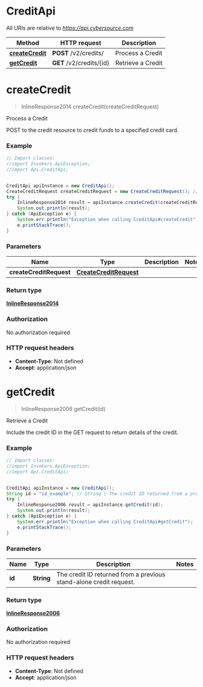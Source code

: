 # CreditApi

All URIs are relative to *https://api.cybersource.com*

Method | HTTP request | Description
------------- | ------------- | -------------
[**createCredit**](CreditApi.md#createCredit) | **POST** /v2/credits/ | Process a Credit
[**getCredit**](CreditApi.md#getCredit) | **GET** /v2/credits/{id} | Retrieve a Credit


<a name="createCredit"></a>
# **createCredit**
> InlineResponse2014 createCredit(createCreditRequest)

Process a Credit

POST to the credit resource to credit funds to a specified credit card.

### Example
```java
// Import classes:
//import Invokers.ApiException;
//import Api.CreditApi;


CreditApi apiInstance = new CreditApi();
CreateCreditRequest createCreditRequest = new CreateCreditRequest(); // CreateCreditRequest | 
try {
    InlineResponse2014 result = apiInstance.createCredit(createCreditRequest);
    System.out.println(result);
} catch (ApiException e) {
    System.err.println("Exception when calling CreditApi#createCredit");
    e.printStackTrace();
}
```

### Parameters

Name | Type | Description  | Notes
------------- | ------------- | ------------- | -------------
 **createCreditRequest** | [**CreateCreditRequest**](CreateCreditRequest.md)|  |

### Return type

[**InlineResponse2014**](InlineResponse2014.md)

### Authorization

No authorization required

### HTTP request headers

 - **Content-Type**: Not defined
 - **Accept**: application/json

<a name="getCredit"></a>
# **getCredit**
> InlineResponse2006 getCredit(id)

Retrieve a Credit

Include the credit ID in the GET request to return details of the credit.

### Example
```java
// Import classes:
//import Invokers.ApiException;
//import Api.CreditApi;


CreditApi apiInstance = new CreditApi();
String id = "id_example"; // String | The credit ID returned from a previous stand-alone credit request. 
try {
    InlineResponse2006 result = apiInstance.getCredit(id);
    System.out.println(result);
} catch (ApiException e) {
    System.err.println("Exception when calling CreditApi#getCredit");
    e.printStackTrace();
}
```

### Parameters

Name | Type | Description  | Notes
------------- | ------------- | ------------- | -------------
 **id** | **String**| The credit ID returned from a previous stand-alone credit request.  |

### Return type

[**InlineResponse2006**](InlineResponse2006.md)

### Authorization

No authorization required

### HTTP request headers

 - **Content-Type**: Not defined
 - **Accept**: application/json

